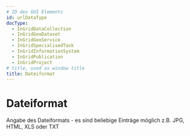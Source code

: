 ```yaml
---
# ID des GUI Elements
id: urlDataType
docType:
  - InGridDataCollection
  - InGridGeoDataset
  - InGridGeoService
  - InGridSpecialisedTask
  - InGridInformationSystem
  - InGridPublication
  - InGridProject
# title, used as window title
title: Dateiformat
---
```


# Dateiformat

Angabe des Dateiformats - es sind beliebige Einträge möglich z.B. JPG, HTML, XLS oder TXT

